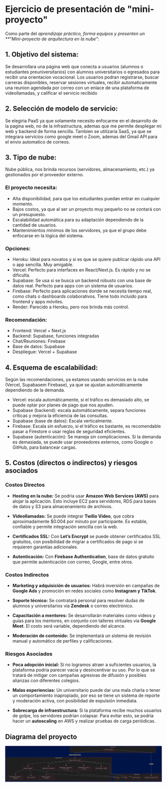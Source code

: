 # Ejercicio de presentación de "mini-proyecto"

Como parte del *aprendizaje práctico, forma equipos y presenten un **"Mini-proyecto de arquitectura en la nube"*:

## 1. Objetivo del sistema:
Se desarrollara una página web que conecta a usuarios (alumnos o estudiantes preuniversitarios) con alumnos universitarios o egresados para recibir una orientacion vocacional. Los usuarios podran registrarse, buscar carreras disponibles, reservar sesiones virtuales, recibir automaticamente una reunion agendada por correo con un enlace de una plataforma de videollamadas, y calificar el servicio recibido

## 2. Selección de modelo de servicio:
Se elegiria PaaS ya que solamente necesito enfocarme en el desarrollo de la pagina web, no de la infrastructura, ademas que me permite desplegar mi web y backend de forma sencilla. Tambien se utilizaria SaaS, ya que se integrara servicios como google meet o Zoom, ademas del Gmail API para el envio automatico de correos.

## 3. Tipo de nube:
Nube pública, nos brinda recursos (servidores, almacenamiento, etc.) ya gestionados por el proveedor externo.
### El proyecto necesita:
- Alta disponibilidad, para que los estudiantes puedan entrar en cualquier
momento.
- Bajos costos, ya que al ser un proyecto muy pequeño no se contará con un
presupuesto.
- Escalabilidad automática para su adaptación dependiendo de la cantidad de
usuarios.
- Mantenimientos mínimos de los servidores, ya que el grupo debe enfocarse en la
lógica del sistema.
### Opciones:
- Heroku: Ideal para novatos y si es que se quiere publicar rápido una API o app
sencilla. Muy amigable.
- Vercel: Perfecto para interfaces en React/Next.js. Es rápido y no se dificulta.
- Supabase: Se usa si se busca un backend robusto con una base de datos real.
Perfecto para apps con un sistema de usuarios.
- Firebase: Perfecto para aplicaciones donde se necesita tiempo real, como chats o
dashboards colaborativos. Tiene todo incluido para frontend y apps móviles.
- Render: Parecido a Heroku, pero nos brinda más control.
### Recomendación:
- Frontend: Vercel + Next.js
- Backend: Supabase, funciones integradas
- Chat/Reuniones: Firebase
- Base de datos: Supabase
- Despliegue: Vercel + Supabase
## 4. Esquema de escalabilidad:
Según las recomendaciones, ya estamos usando servicios en la nube (Vercel, Supabasem
Firebase), ya que se ajustan automáticamente dependiendo de la demanda.
- Vercel: escala automáticamente, si el tráfico es demasiado alto, se puede optar
por planes de pago que nos ayuden.
- Supabase (backend): escala automáticamente, separa funciones críticas y mejora
la eficiencia de las consultas.
- Supabase (base de datos): Escala verticalmente.
- Firebase: Escala sin esfuerzo, si el tráfico es bastante, es recomendable pasar a
Firestore o usar reglas de seguridad eficientes.
- Supabase (autenticación): Se maneja sin complicaciones. Si la demanda es
demasiada, se puede usar proveedores externos, como Google o GitHub, para
balancear cargas.

## 5. Costos (directos o indirectos) y riesgos asociados

### Costos Directos

- **Hosting en la nube:** Se podría usar **Amazon Web Services (AWS)** para alojar la aplicación. Esto incluye EC2 para servidores, RDS para bases de datos y S3 para almacenamiento de archivos.

- **Videollamadas:** Se puede integrar **Twilio Video**, que cobra aproximadamente $0.004 por minuto por participante. Es estable, confiable y permite integración sencilla con la web.

- **Certificados SSL:** Con **Let’s Encrypt** se puede obtener certificados SSL gratuitos, con posibilidad de migrar a certificados de pago si se requieren garantías adicionales.

- **Autenticación:** Con **Firebase Authentication**, base de datos gratuito que permite autenticación con correo, Google, entre otros.

### Costos Indirectos

- **Marketing y adquisición de usuarios:** Habrá inversión en campañas de **Google Ads** y promoción en redes sociales como **Instagram y TikTok**.

- **Soporte técnico:** Se contratará personal para resolver dudas de alumnos y universitarios vía **Zendesk** o correo electrónico.

- **Capacitación a mentores:** Se desarrollarán materiales como videos y guías para los mentores, en conjunto con talleres virtuales via **Google Meet**. El costo será variable, dependiendo del alcance.

- **Moderación de contenido:** Se implementará un sistema de revisión manual y automático de perfiles y calificaciones.

### Riesgos Asociados

- **Poca adopción inicial:** Si no logramos atraer a suficientes usuarios, la plataforma podría parecer vacía y desincentivar su uso. Por lo que se tratará de mitigar con campañas agresivas de difusión y posibles alianzas con diferentes colegios.

- **Malas experiencias:** Un universitario puede dar una mala charla o tener un comportamiento inapropiado, por eso se tiene un sistema de reporte y moderación activa, con posibilidad de expulsión inmediata.

- **Sobrecarga de infraestructura:** Si la plataforma recibe muchos usuarios de golpe, los servidores podrían colapsar. Para evitar esto, se podría hacer un **autoscaling** en AWS y realizar pruebas de carga periódicas.

## Diagrama del proyecto
<img src="../Imagenes/act3_miniproy.png" width="560">
